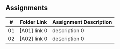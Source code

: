 ## Assignments

|  #  | Folder Link | Assignment Description |
| :-: | ----------- | ---------------------- |
|  01  | [A01] link 0      | description 0          |
|  02  | [A02] link 0      | description 0          |

